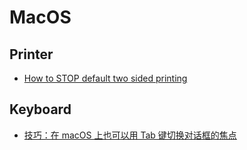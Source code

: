 # MacOS

## Printer
* [How to STOP default two sided printing](https://discussions.apple.com/thread/5244577)

## Keyboard
* [技巧：在 macOS 上也可以用 Tab 键切换对话框的焦点](https://zhuanlan.zhihu.com/p/27586949)
